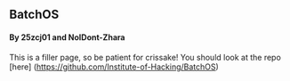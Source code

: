 ## BatchOS

#### By 25zcj01 and NoIDont-Zhara

This is a filler page, so be patient for crissake! You should look at the repo [here] (https://github.com/Institute-of-Hacking/BatchOS)
